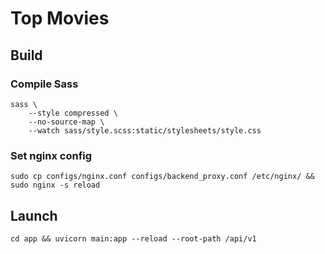 # Top Movies

## Build

### Compile Sass

	sass \
		--style compressed \
		--no-source-map \
		--watch sass/style.scss:static/stylesheets/style.css

### Set nginx config

	sudo cp configs/nginx.conf configs/backend_proxy.conf /etc/nginx/ && sudo nginx -s reload

## Launch

	cd app && uvicorn main:app --reload --root-path /api/v1

